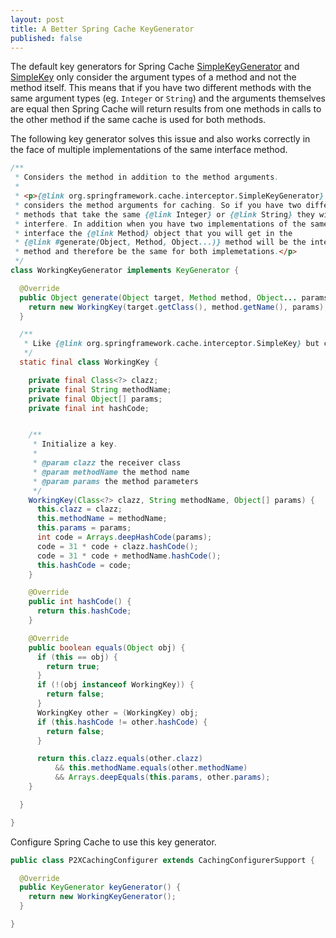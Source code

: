 ```yaml
---
layout: post
title: A Better Spring Cache KeyGenerator
published: false
---
```


The default key generators for Spring Cache [SimpleKeyGenerator](https://github.com/spring-projects/spring-framework/blob/master/spring-context/src/main/java/org/springframework/cache/interceptor/SimpleKeyGenerator.java) and [SimpleKey](https://github.com/spring-projects/spring-framework/blob/master/spring-context/src/main/java/org/springframework/cache/interceptor/SimpleKey.java) only consider the argument types of a method and not the method itself. This means that if you have two different methods with the same argument types (eg. `Integer` or `String`) and the arguments themselves are equal then Spring Cache will return results from one methods in calls to the other method if the same cache is used for both methods.

The following key generator solves this issue and also works correctly in the face of multiple implementations of the same interface method.


```java
/**
 * Considers the method in addition to the method arguments.
 *
 * <p>{@link org.springframework.cache.interceptor.SimpleKeyGenerator} only
 * considers the method arguments for caching. So if you have two different
 * methods that take the same {@link Integer} or {@link String} they will
 * interfere. In addition when you have two implementations of the same
 * interface the {@link Method} object that you will get in the
 * {@link #generate(Object, Method, Object...)} method will be the interface
 * method and therefore be the same for both implemetations.</p>
 */
class WorkingKeyGenerator implements KeyGenerator {

  @Override
  public Object generate(Object target, Method method, Object... params) {
    return new WorkingKey(target.getClass(), method.getName(), params);
  }

  /**
   * Like {@link org.springframework.cache.interceptor.SimpleKey} but considers the method.
   */
  static final class WorkingKey {

    private final Class<?> clazz;
    private final String methodName;
    private final Object[] params;
    private final int hashCode;


    /**
     * Initialize a key.
     *
     * @param clazz the receiver class
     * @param methodName the method name
     * @param params the method parameters
     */
    WorkingKey(Class<?> clazz, String methodName, Object[] params) {
      this.clazz = clazz;
      this.methodName = methodName;
      this.params = params;
      int code = Arrays.deepHashCode(params);
      code = 31 * code + clazz.hashCode();
      code = 31 * code + methodName.hashCode();
      this.hashCode = code;
    }

    @Override
    public int hashCode() {
      return this.hashCode;
    }

    @Override
    public boolean equals(Object obj) {
      if (this == obj) {
        return true;
      }
      if (!(obj instanceof WorkingKey)) {
        return false;
      }
      WorkingKey other = (WorkingKey) obj;
      if (this.hashCode != other.hashCode) {
        return false;
      }

      return this.clazz.equals(other.clazz)
          && this.methodName.equals(other.methodName)
          && Arrays.deepEquals(this.params, other.params);
    }

  }

}

```

Configure Spring Cache to use this key generator.


```java
public class P2XCachingConfigurer extends CachingConfigurerSupport {

  @Override
  public KeyGenerator keyGenerator() {
    return new WorkingKeyGenerator();
  }

}
```


